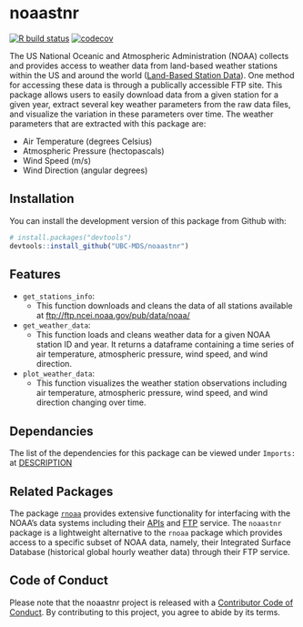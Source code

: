
<!-- README.md is generated from README.Rmd. Please edit that file -->

# noaastnr

<!-- badges: start -->

[![R build
status](https://github.com/UBC-MDS/noaastnr/workflows/R-CMD-check/badge.svg)](https://github.com/UBC-MDS/noaastnr/actions)
[![codecov](https://codecov.io/gh/UBC-MDS/noaastnr/branch/main/graph/badge.svg)](https://codecov.io/gh/UBC-MDS/noaastnr)
<!-- badges: end -->

The US National Oceanic and Atmospheric Administration (NOAA) collects
and provides access to weather data from land-based weather stations
within the US and around the world ([Land-Based Station
Data](https://www.ncdc.noaa.gov/data-access/land-based-station-data)).
One method for accessing these data is through a publically accessible
FTP site. This package allows users to easily download data from a given
station for a given year, extract several key weather parameters from
the raw data files, and visualize the variation in these parameters over
time. The weather parameters that are extracted with this package are:

-   Air Temperature (degrees Celsius)
-   Atmospheric Pressure (hectopascals)
-   Wind Speed (m/s)
-   Wind Direction (angular degrees)

## Installation

You can install the development version of this package from Github
with:

``` r
# install.packages("devtools")
devtools::install_github("UBC-MDS/noaastnr")
```

## Features

-   `get_stations_info`:
    -   This function downloads and cleans the data of all stations
        available at <ftp://ftp.ncei.noaa.gov/pub/data/noaa/>
-   `get_weather_data`:
    -   This function loads and cleans weather data for a given NOAA
        station ID and year. It returns a dataframe containing a time
        series of air temperature, atmospheric pressure, wind speed, and
        wind direction.
-   `plot_weather_data`:
    -   This function visualizes the weather station observations
        including air temperature, atmospheric pressure, wind speed, and
        wind direction changing over time.

## Dependancies

The list of the dependencies for this package can be viewed under
`Imports:` at
[DESCRIPTION](https://github.com/UBC-MDS/noaastnr/blob/main/DESCRIPTION)

## Related Packages

The package
[`rnoaa`](https://cran.r-project.org/web/packages/rnoaa/index.html)
provides extensive functionality for interfacing with the NOAA’s data
systems including their
[APIs](https://www.ncei.noaa.gov/support/access-data-service-api-user-documentation)
and [FTP](ftp://ftp.ncei.noaa.gov/) service. The `noaastnr` package is a
lightweight alternative to the `rnoaa` package which provides access to
a specific subset of NOAA data, namely, their Integrated Surface
Database (historical global hourly weather data) through their FTP
service.

## Code of Conduct

Please note that the noaastnr project is released with a [Contributor
Code of
Conduct](https://contributor-covenant.org/version/2/0/CODE_OF_CONDUCT.html).
By contributing to this project, you agree to abide by its terms.
